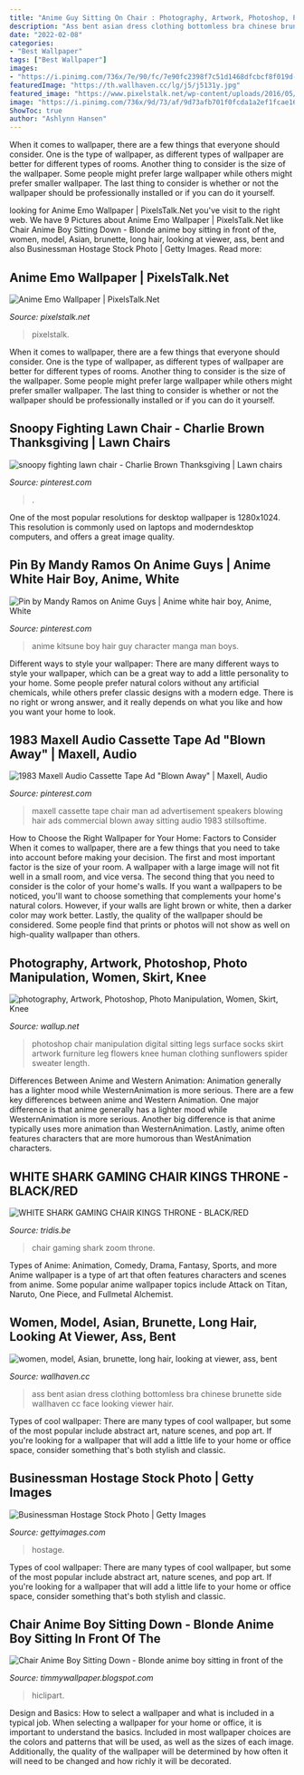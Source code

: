 ```yaml
---
title: "Anime Guy Sitting On Chair : Photography, Artwork, Photoshop, Photo Manipulation, Women, Skirt, Knee"
description: "Ass bent asian dress clothing bottomless bra chinese brunette side wallhaven cc face looking viewer hair"
date: "2022-02-08"
categories:
- "Best Wallpaper"
tags: ["Best Wallpaper"]
images:
- "https://i.pinimg.com/736x/7e/90/fc/7e90fc2398f7c51d1468dfcbcf8f019d--kitsune-anime-guys.jpg"
featuredImage: "https://th.wallhaven.cc/lg/j5/j5131y.jpg"
featured_image: "https://www.pixelstalk.net/wp-content/uploads/2016/05/Photo-anime-rain-wallpapers-emo-girl-alone.jpg"
image: "https://i.pinimg.com/736x/9d/73/af/9d73afb701f0fcda1a2ef1fcae16caaa--stereo-speakers-focal-speakers.jpg"
ShowToc: true
author: "Ashlynn Hansen"
---
```



When it comes to wallpaper, there are a few things that everyone should consider. One is the type of wallpaper, as different types of wallpaper are better for different types of rooms. Another thing to consider is the size of the wallpaper. Some people might prefer large wallpaper while others might prefer smaller wallpaper. The last thing to consider is whether or not the wallpaper should be professionally installed or if you can do it yourself.

	

		
looking for Anime Emo Wallpaper | PixelsTalk.Net you've visit to the right web. We have 9 Pictures about Anime Emo Wallpaper | PixelsTalk.Net like Chair Anime Boy Sitting Down - Blonde anime boy sitting in front of the, women, model, Asian, brunette, long hair, looking at viewer, ass, bent and also Businessman Hostage Stock Photo | Getty Images. Read more:
		
    
## Anime Emo Wallpaper | PixelsTalk.Net

<img loading=lazy src="https://www.pixelstalk.net/wp-content/uploads/2016/05/Photo-anime-rain-wallpapers-emo-girl-alone.jpg" onerror="this.onerror=null;this.src='https://tse3.mm.bing.net/th?id=OIP.g6E2eVr7Dlm3wB65mtd4kAHaEK&amp;pid=15.1';" alt="Anime Emo Wallpaper | PixelsTalk.Net">

_Source: pixelstalk.net_

>pixelstalk. 

	

When it comes to wallpaper, there are a few things that everyone should consider. One is the type of wallpaper, as different types of wallpaper are better for different types of rooms. Another thing to consider is the size of the wallpaper. Some people might prefer large wallpaper while others might prefer smaller wallpaper. The last thing to consider is whether or not the wallpaper should be professionally installed or if you can do it yourself.

    
## Snoopy Fighting Lawn Chair - Charlie Brown Thanksgiving | Lawn Chairs

<img loading=lazy src="https://i.pinimg.com/736x/0b/07/e2/0b07e2f9f696c90f603db9bb786edb26--charlie-brown-thanksgiving-lawn-chairs.jpg" onerror="this.onerror=null;this.src='https://tse2.mm.bing.net/th?id=OIP.KdRlwxT9GloGKgSOLe_ouQHaFi&amp;pid=15.1';" alt="snoopy fighting lawn chair - Charlie Brown Thanksgiving | Lawn chairs">

_Source: pinterest.com_

>. 

	

One of the most popular resolutions for desktop wallpaper is 1280x1024. This resolution is commonly used on laptops and moderndesktop computers, and offers a great image quality.

    
## Pin By Mandy Ramos On Anime Guys | Anime White Hair Boy, Anime, White

<img loading=lazy src="https://i.pinimg.com/736x/7e/90/fc/7e90fc2398f7c51d1468dfcbcf8f019d--kitsune-anime-guys.jpg" onerror="this.onerror=null;this.src='https://tse4.mm.bing.net/th?id=OIP.z3FYQB1MOwVKLD6R6kUOgwAAAA&amp;pid=15.1';" alt="Pin by Mandy Ramos on Anime Guys | Anime white hair boy, Anime, White">

_Source: pinterest.com_

>anime kitsune boy hair guy character manga man boys. 

	

Different ways to style your wallpaper:
There are many different ways to style your wallpaper, which can be a great way to add a little personality to your home. Some people prefer natural colors without any artificial chemicals, while others prefer classic designs with a modern edge. There is no right or wrong answer, and it really depends on what you like and how you want your home to look.

    
## 1983 Maxell Audio Cassette Tape Ad &quot;Blown Away&quot; | Maxell, Audio

<img loading=lazy src="https://i.pinimg.com/736x/9d/73/af/9d73afb701f0fcda1a2ef1fcae16caaa--stereo-speakers-focal-speakers.jpg" onerror="this.onerror=null;this.src='https://tse3.mm.bing.net/th?id=OIP.0CMVi3gJhvViC0nqNwuYhgHaJi&amp;pid=15.1';" alt="1983 Maxell Audio Cassette Tape Ad &quot;Blown Away&quot; | Maxell, Audio">

_Source: pinterest.com_

>maxell cassette tape chair man ad advertisement speakers blowing hair ads commercial blown away sitting audio 1983 stillsoftime. 

	

How to Choose the Right Wallpaper for Your Home: Factors to Consider
When it comes to wallpaper, there are a few things that you need to take into account before making your decision. The first and most important factor is the size of your room. A wallpaper with a large image will not fit well in a small room, and vice versa. 
The second thing that you need to consider is the color of your home's walls. If you want a wallpapers to be noticed, you'll want to choose something that complements your home's natural colors. However, if your walls are light brown or white, then a darker color may work better. 
Lastly, the quality of the wallpaper should be considered. Some people find that prints or photos will not show as well on high-quality wallpaper than others.

    
## Photography, Artwork, Photoshop, Photo Manipulation, Women, Skirt, Knee

<img loading=lazy src="https://wallup.net/wp-content/uploads/2016/03/09/276548-photography-artwork-Photoshop-photo_manipulation-women-skirt-knee_length_socks-sweater-black_clothing-chair-legs-flowers-spider-sunflowers-wooden_surface-window-sitting-digital_art.jpg" onerror="this.onerror=null;this.src='https://tse1.mm.bing.net/th?id=OIP.VycCwAF4IorlA2ToSC6jswHaEK&amp;pid=15.1';" alt="photography, Artwork, Photoshop, Photo Manipulation, Women, Skirt, Knee">

_Source: wallup.net_

>photoshop chair manipulation digital sitting legs surface socks skirt artwork furniture leg flowers knee human clothing sunflowers spider sweater length. 

	

Differences Between Anime and Western Animation: Animation generally has a lighter mood while WesternAnimation is more serious.
There are a few key differences between anime and Western Animation. One major difference is that anime generally has a lighter mood while WesternAnimation is more serious. Another big difference is that anime typically uses more animation than WesternAnimation. Lastly, anime often features characters that are more humorous than WestAnimation characters.

    
## WHITE SHARK GAMING CHAIR KINGS THRONE - BLACK/RED

<img loading=lazy src="https://www.tridis.be/media/catalog/product/cache/10f519365b01716ddb90abc57de5a837/6/8/6875ea3b6d4fd93f13a6da2d1d1f5d78.png" onerror="this.onerror=null;this.src='https://tse2.mm.bing.net/th?id=OIP.KgGRToAZVr7POATEJT6lMQHaL1&amp;pid=15.1';" alt="WHITE SHARK GAMING CHAIR KINGS THRONE - BLACK/RED">

_Source: tridis.be_

>chair gaming shark zoom throne. 

	

Types of Anime: Animation, Comedy, Drama, Fantasy, Sports, and more
Anime wallpaper is a type of art that often features characters and scenes from anime. Some popular anime wallpaper topics include Attack on Titan, Naruto, One Piece, and Fullmetal Alchemist.

    
## Women, Model, Asian, Brunette, Long Hair, Looking At Viewer, Ass, Bent

<img loading=lazy src="https://th.wallhaven.cc/lg/j5/j5131y.jpg" onerror="this.onerror=null;this.src='https://tse4.mm.bing.net/th?id=OIP.ubg7o-BKPae0I8lkWuoWGQAAAA&amp;pid=15.1';" alt="women, model, Asian, brunette, long hair, looking at viewer, ass, bent">

_Source: wallhaven.cc_

>ass bent asian dress clothing bottomless bra chinese brunette side wallhaven cc face looking viewer hair. 

	

Types of cool wallpaper:
There are many types of cool wallpaper, but some of the most popular include abstract art, nature scenes, and pop art. If you're looking for a wallpaper that will add a little life to your home or office space, consider something that's both stylish and classic.

    
## Businessman Hostage Stock Photo | Getty Images

<img loading=lazy src="https://media.gettyimages.com/photos/businessman-hostage-picture-id158889508?s=170667a" onerror="this.onerror=null;this.src='https://tse3.mm.bing.net/th?id=OIP.Ue5X1ylKLiIO5FjTUOAeAQAAAA&amp;pid=15.1';" alt="Businessman Hostage Stock Photo | Getty Images">

_Source: gettyimages.com_

>hostage. 

	

Types of cool wallpaper:
There are many types of cool wallpaper, but some of the most popular include abstract art, nature scenes, and pop art. If you're looking for a wallpaper that will add a little life to your home or office space, consider something that's both stylish and classic.

    
## Chair Anime Boy Sitting Down - Blonde Anime Boy Sitting In Front Of The

<img loading=lazy src="https://p1.hiclipart.com/preview/442/977/117/anime-render-79-woman-sitting-on-sofa-chair-holding-controller-png-clipart.jpg" onerror="this.onerror=null;this.src='https://tse4.mm.bing.net/th?id=OIP.UytSB-LS5gCVCG2FIlNR1gHaE8&amp;pid=15.1';" alt="Chair Anime Boy Sitting Down - Blonde anime boy sitting in front of the">

_Source: timmywallpaper.blogspot.com_

>hiclipart. 

	

Design and Basics: How to select a wallpaper and what is included in a typical job.
When selecting a wallpaper for your home or office, it is important to understand the basics. Included in most wallpaper choices are the colors and patterns that will be used, as well as the sizes of each image. Additionally, the quality of the wallpaper will be determined by how often it will need to be changed and how richly it will be decorated.

